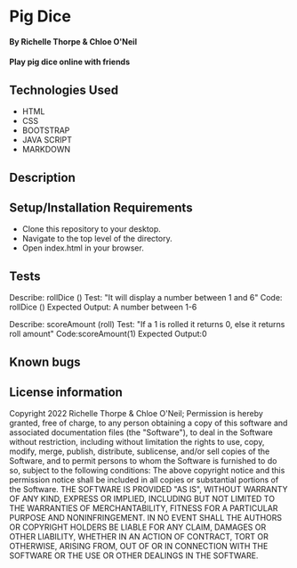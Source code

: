 # Pig Dice
#### By Richelle Thorpe & Chloe O'Neil
#### Play pig dice online with friends

## Technologies Used
- HTML
- CSS
- BOOTSTRAP
- JAVA SCRIPT
- MARKDOWN

## Description


## Setup/Installation Requirements
- Clone this repository to your desktop.
- Navigate to the top level of the directory.
- Open index.html in your browser.

## Tests

Describe: rollDice ()
Test: "It will display a number between 1 and 6"
Code: rollDice ()
Expected Output: A number between 1-6

Describe: scoreAmount (roll)
Test: "If a 1 is rolled it returns 0, else it returns roll amount"
Code:scoreAmount(1)
Expected Output:0

## Known bugs

## License information
Copyright 2022 Richelle Thorpe & Chloe O'Neil;
Permission is hereby granted, free of charge, to any person obtaining a copy of this software and associated documentation files (the "Software"), to deal in the Software without restriction, including without limitation the rights to use, copy, modify, merge, publish, distribute, sublicense, and/or sell copies of the Software, and to permit persons to whom the Software is furnished to do so, subject to the following conditions:
The above copyright notice and this permission notice shall be included in all copies or substantial portions of the Software.
THE SOFTWARE IS PROVIDED "AS IS", WITHOUT WARRANTY OF ANY KIND, EXPRESS OR IMPLIED, INCLUDING BUT NOT LIMITED TO THE WARRANTIES OF MERCHANTABILITY, FITNESS FOR A PARTICULAR PURPOSE AND NONINFRINGEMENT. IN NO EVENT SHALL THE AUTHORS OR COPYRIGHT HOLDERS BE LIABLE FOR ANY CLAIM, DAMAGES OR OTHER LIABILITY, WHETHER IN AN ACTION OF CONTRACT, TORT OR OTHERWISE, ARISING FROM, OUT OF OR IN CONNECTION WITH THE SOFTWARE OR THE USE OR OTHER DEALINGS IN THE SOFTWARE.

